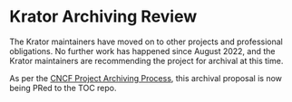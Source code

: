 # Krator Archiving Review

The Krator maintainers have moved on to other projects and professional obligations. No further work has happened since August 2022, and the Krator maintainers are recommending the project for archival at this time.

As per the [CNCF Project Archiving Process](https://github.com/cncf/toc/blob/main/process/archiving.md), this archival proposal is now being PRed to the TOC repo.
